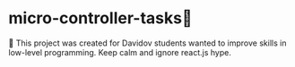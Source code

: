 # micro-controller-tasks👋
🚀 This project was created for Davidov students wanted to improve skills in low-level programming. 
Keep calm and ignore react.js hype.
